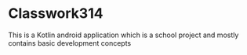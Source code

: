 # Classwork314
This is a Kotlin android application which is a school project and mostly contains basic development concepts

